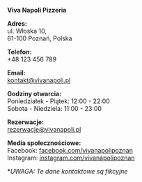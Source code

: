 **Viva Napoli Pizzeria**

**Adres:**  
ul. Włoska 10,  
61-100 Poznań, Polska

**Telefon:**  
+48 123 456 789 

**Email:**  
kontakt@vivanapoli.pl 

**Godziny otwarcia:**  
Poniedziałek - Piątek: 12:00 - 22:00  
Sobota - Niedziela: 11:00 - 23:00

**Rezerwacje:**    
rezerwacje@vivanapoli.pl

**Media społecznościowe:**  
Facebook: [facebook.com/vivanapolipoznan](https://facebook.com/vivanapolipoznan)  
Instagram: [instagram.com/vivanapolipoznan](https://instagram.com/vivanapolipoznan)


*_UWAGA: Te dane kontaktowe są fikcyjne_ 
